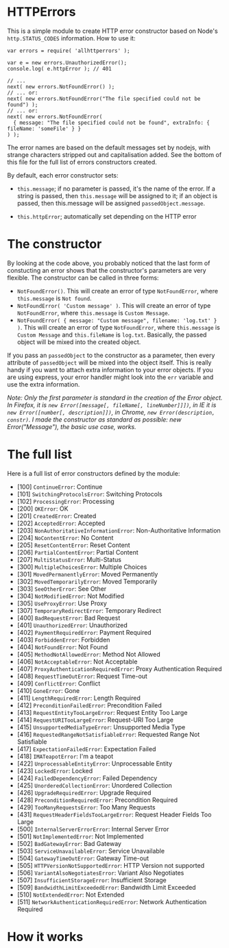 HTTPErrors
==========

This is a simple module to create HTTP error constructor based on Node's `http.STATUS_CODES` information.
How to use it:

    var errors = require( 'allhttperrors' );

    var e = new errors.UnauthorizedError();
    console.log( e.httpError ); // 401

    // ...
    next( new errors.NotFoundError() );
    // ... or:
    next( new errors.NotFoundError("The file specified could not be found") );
    // ... or:
    next( new errors.NotFoundError( 
      { message: "The file specified could not be found", extraInfo: { fileName: 'someFile' } }
    ) );

The error names are based on the default messages set by nodejs, with strange characters stripped out and capitalisation added. See the bottom of this file for the full list of errors constructors created.

By default, each error constructor sets:

* `this.message`; if no parameter is passed, it's the name of the error. If a string is passed, then `this.message` will be assigned to it; if an object is passed, then this.message will be assigned `passedObject.message`.

* `this.httpError`; automatically set depending on the HTTP error

# The constructor

By looking at the code above, you probably noticed that the last form of constucting an error shows that the constructor's parameters are very flexible.
The constructor can be called in three forms:

 * `NotFoundError()`. This will create an error of type `NotFoundError`, where `this.message` is `Not found`.
 * `NotFoundError( 'Custom message' )`. This will create an error of type `NotFoundError`, where `this.message` is `Custom Message`.
 * `NotFoundError( { message: "Custom message", filename: 'log.txt' } )`. This will create an error of type `NotFoundError`, where `this.message` is `Custom Message` and `this.fileName` is `log.txt`.  Basically, the passed object will be mixed into the created object.

If you pass an `passedObject` to the constructor as a parameter, then every attribute of `passedObject` will be mixed into the object itself. This is really handy if you want to attach extra information to your error objects. If you are using express, your error handler might look into the `err` variable and use the extra information.

_Note: Only the first parameter is standard in the creation of the Error object. In Firefox, it is `new Error([message[, fileName[, lineNumber]]])`, in IE it is `new Error([number[, description]])`, in Chrome, `new Error(description, constr)`. I made the constructor as standard as possible: new Error("Message"), the basic use case, works._


# The full list

Here is a full list of error constructors defined by the module:

 * [100] `ContinueError`: Continue
 * [101] `SwitchingProtocolsError`: Switching Protocols
 * [102] `ProcessingError`: Processing
 * [200] `OKError`: OK
 * [201] `CreatedError`: Created
 * [202] `AcceptedError`: Accepted
 * [203] `NonAuthoritativeInformationError`: Non-Authoritative Information
 * [204] `NoContentError`: No Content
 * [205] `ResetContentError`: Reset Content
 * [206] `PartialContentError`: Partial Content
 * [207] `MultiStatusError`: Multi-Status
 * [300] `MultipleChoicesError`: Multiple Choices
 * [301] `MovedPermanentlyError`: Moved Permanently
 * [302] `MovedTemporarilyError`: Moved Temporarily
 * [303] `SeeOtherError`: See Other
 * [304] `NotModifiedError`: Not Modified
 * [305] `UseProxyError`: Use Proxy
 * [307] `TemporaryRedirectError`: Temporary Redirect
 * [400] `BadRequestError`: Bad Request
 * [401] `UnauthorizedError`: Unauthorized
 * [402] `PaymentRequiredError`: Payment Required
 * [403] `ForbiddenError`: Forbidden
 * [404] `NotFoundError`: Not Found
 * [405] `MethodNotAllowedError`: Method Not Allowed
 * [406] `NotAcceptableError`: Not Acceptable
 * [407] `ProxyAuthenticationRequiredError`: Proxy Authentication Required
 * [408] `RequestTimeOutError`: Request Time-out
 * [409] `ConflictError`: Conflict
 * [410] `GoneError`: Gone
 * [411] `LengthRequiredError`: Length Required
 * [412] `PreconditionFailedError`: Precondition Failed
 * [413] `RequestEntityTooLargeError`: Request Entity Too Large
 * [414] `RequestURITooLargeError`: Request-URI Too Large
 * [415] `UnsupportedMediaTypeError`: Unsupported Media Type
 * [416] `RequestedRangeNotSatisfiableError`: Requested Range Not Satisfiable
 * [417] `ExpectationFailedError`: Expectation Failed
 * [418] `IMATeapotError`: I'm a teapot
 * [422] `UnprocessableEntityError`: Unprocessable Entity
 * [423] `LockedError`: Locked
 * [424] `FailedDependencyError`: Failed Dependency
 * [425] `UnorderedCollectionError`: Unordered Collection
 * [426] `UpgradeRequiredError`: Upgrade Required
 * [428] `PreconditionRequiredError`: Precondition Required
 * [429] `TooManyRequestsError`: Too Many Requests
 * [431] `RequestHeaderFieldsTooLargeError`: Request Header Fields Too Large
 * [500] `InternalServerErrorError`: Internal Server Error
 * [501] `NotImplementedError`: Not Implemented
 * [502] `BadGatewayError`: Bad Gateway
 * [503] `ServiceUnavailableError`: Service Unavailable
 * [504] `GatewayTimeOutError`: Gateway Time-out
 * [505] `HTTPVersionNotSupportedError`: HTTP Version not supported
 * [506] `VariantAlsoNegotiatesError`: Variant Also Negotiates
 * [507] `InsufficientStorageError`: Insufficient Storage
 * [509] `BandwidthLimitExceededError`: Bandwidth Limit Exceeded
 * [510] `NotExtendedError`: Not Extended
 * [511] `NetworkAuthenticationRequiredError`: Network Authentication Required


# How it works


